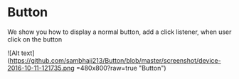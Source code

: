 # Button

We show you how to display a normal button, add a click listener, when user click on the button

![Alt text](https://github.com/sambhaji213/Button/blob/master/screenshot/device-2016-10-11-121735.png =480x800?raw=true "Button")


